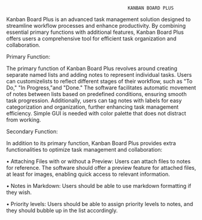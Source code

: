                                                  KANBAN BOARD PLUS

Kanban Board Plus is an advanced task management solution designed to streamline workflow processes and enhance productivity. By combining essential primary functions with additional features, Kanban Board Plus offers users a comprehensive tool for efficient task organization and collaboration.




Primary Function:

The primary function of Kanban Board Plus revolves around creating separate named lists and adding notes to represent individual tasks. Users can customizelists to reflect different stages of their workflow, such as "To Do," "In Progress,"and "Done." The software facilitates automatic movement of notes between lists based on predefined conditions, ensuring smooth task progression. Additionally, users can tag notes with labels for easy categorization and organization, further enhancing task management efficiency. Simple GUI is needed with color palette that does not distract from working.

  
Secondary Function:

In addition to its primary function, Kanban Board Plus provides extra functionalities to optimize task management and collaboration:

• Attaching Files with or without a Preview: Users can attach files to notes for reference. The software should offer a preview feature for attached files, at least for images, enabling quick access to relevant information.

• Notes in Markdown: Users should be able to use markdown formatting if they wish.

• Priority levels: Users should be able to assign priority levels to notes, and they should bubble up in the list accordingly.

